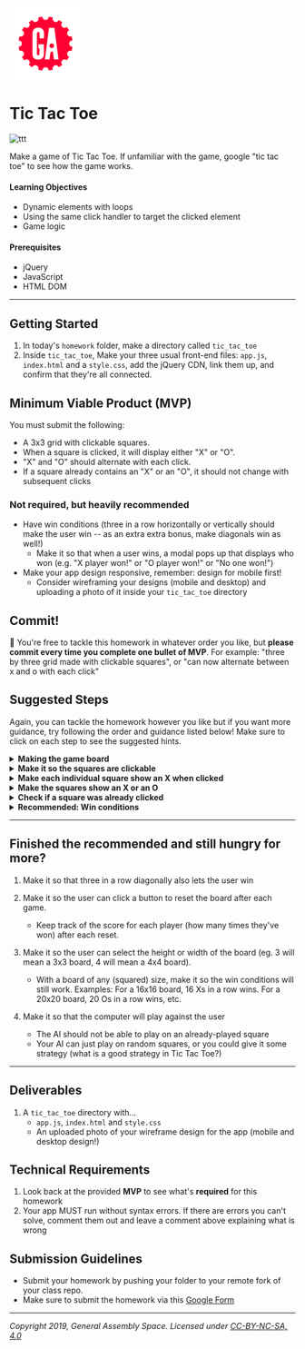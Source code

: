 ![](/ga_cog.png)

# Tic Tac Toe

![ttt](https://imgur.com/fuIyqfM.png)

Make a game of Tic Tac Toe. If unfamiliar with the game, google "tic tac toe" to see how the game works.

#### Learning Objectives

- Dynamic elements with loops
- Using the same click handler to target the clicked element 
- Game logic 

#### Prerequisites

- jQuery
- JavaScript
- HTML DOM

---

## Getting Started

1. In today's `homework` folder, make a directory called `tic_tac_toe`
1. Inside `tic_tac_toe`, Make your three usual front-end files: `app.js`, `index.html` and a `style.css`, add the jQuery CDN, link them up, and confirm that they're all connected.

## Minimum Viable Product (MVP)

You must submit the following:

* A 3x3 grid with clickable squares.
* When a square is clicked, it will display either "X" or "O".
* "X" and "O" should alternate with each click.
* If a square already contains an "X" or an "O", it should not change with subsequent clicks

### Not required, but heavily recommended

* Have win conditions (three in a row horizontally or vertically should make the user win -- as an extra extra bonus, make diagonals win as well!)
	* Make it so that when a user wins, a modal pops up that displays who won (e.g. "X player won!" or "O player won!" or "No one won!")
* Make your app design responsive, remember: design for mobile first!
	* Consider wireframing your designs (mobile and desktop) and uploading a photo of it inside your `tic_tac_toe` directory

## Commit! 

🔴 You're free to tackle this homework in whatever order you like, but **please commit every time you complete one bullet of MVP**. For example: "three by three grid made with clickable squares", or "can now alternate between x and o with each click"

## Suggested Steps 

Again, you can tackle the homework however you like but if you want more guidance, try following the order and guidance listed below! Make sure to click on each step to see the suggested hints.

<details><summary><strong>Making the game board</strong></summary><p>

1. You will want a container div for the board, and some divs (squares) for your players to (eventually) click on. Generate the squares in a for loop.

1. Make it so the divs align in a 3x3 grid. Hint: use flexbox!

1. Make sure your 3x3 grid is generated, visible, and ready to go before moving on!

</p></details>

<details><summary><strong>Make it so the squares are clickable</strong></summary><p>

1. We want to make it so that when any of these squares is clicked, we can have something happen to the individual square that was clicked. Try setting a single event listener within the loop that creates the squares. Start with just a console log within the handler.

</p></details>

<details><summary><strong>Make each individual square show an X when clicked</strong></summary><p>

1. Suggestion: use a named function as the event handler. Define your handler function above the for loop so that it will be defined before the loop runs.

1. To target the square-that-was-clicked, think about using `currentTarget`

1. Remember to give your game some style! For example: 
	* Change the size of the 'X' font in your square class to something bigger
	* Center the 'X' font within the div using `text-align: center`
	* Vertically align your 'X' within the square (hint: flexbox!)

1. If you add text to the square, it _might_ vertically rearrange your squares. To keep them in line, investigate setting `overflow: hidden` on your square class.

</p></details>

<details><summary><strong>Make the squares show an X or an O</strong></summary><p>

1. First bit of game logic: by toggling a global variable to either true or false, make it so that when a user clicks on a square, it will alternate between displaying 'X' and 'O'

</p></details>

<details><summary><strong>Check if a square was already clicked</strong></summary><p>

1. Make it so that a square will not change its 'X' or 'O' if it has already been clicked.

</p></details>

<details><summary><strong>Recommended: Win conditions</strong></summary><p>

1. Game logic! Make it so that: 
	* If there are three Xs in a row (horizontally or vertically), a modal appears saying that X has won the game.

	* If there are three Os in a row (horizontally or vertically), a modal appears saying that O has won the game.

	* In the case of a tie, a modal also appears saying no one won/it was a tie game.
	
1. Make it so that after someone wins or the game ties, no more clicks can occur on the board

</p></details>

---

## Finished the recommended and still hungry for more?

1. Make it so that three in a row diagonally also lets the user win

1. Make it so the user can click a button to reset the board after each game. 
	* Keep track of the score for each player (how many times they've won) after each reset.

1. Make it so the user can select the height or width of the board (eg. 3 will mean a 3x3 board, 4 will mean a 4x4 board).
	* With a board of any (squared) size, make it so the win conditions will still work. Examples: For a 16x16 board, 16 Xs in a row wins. For a 20x20 board, 20 Os in a row wins, etc.

1. Make it so that the computer will play against the user 
	* The AI should not be able to play on an already-played square
	* Your AI can just play on random squares, or you could give it some strategy (what is a good strategy in Tic Tac Toe?)

---

## Deliverables 

1. A `tic_tac_toe` directory with...
	* `app.js`, `index.html` and `style.css`
	* An uploaded photo of your wireframe design for the app (mobile and desktop design!)
	 
## Technical Requirements
1. Look back at the provided **MVP** to see what's **required** for this homework 
1. Your app MUST run without syntax errors. If there are errors you can't solve, comment them out and leave a comment above explaining what is wrong

## Submission Guidelines

- Submit your homework by pushing your folder to your remote fork of your class repo.
- Make sure to submit the homework via this [Google Form](https://docs.google.com/forms/u/1/d/e/1FAIpQLSfUPnan89JtgRPEbK7GK2yXfUG18y5zzq3szuiXsQ6Md_Julw/viewform)

---

*Copyright 2019, General Assembly Space. Licensed under [CC-BY-NC-SA, 4.0](https://creativecommons.org/licenses/by-nc-sa/4.0/)*

